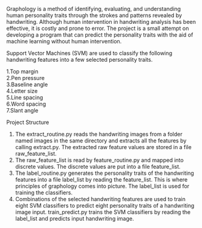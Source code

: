 Graphology is a method of identifying, evaluating, and understanding human personality traits through the strokes and patterns revealed by handwriting. Although human intervention in handwriting analysis has been effective, it is costly and prone to error. The project is a small attempt on developing a program that can predict the personality traits with the aid of machine learning without human intervention.

Support Vector Machines (SVM) are used to classify the following handwriting features into a few selected personality traits.

1.Top margin <br>
2.Pen pressure<br>
3.Baseline angle<br>
4.Letter size<br>
5.Line spacing<br>
6.Word spacing<br>
7.Slant angle<br>

Project Structure <br>

1. The extract_routine.py reads the handwriting images from a folder named images in the same directory and extracts all the features by calling extract.py. The extracted raw feature values are stored in a file raw_feature_list.<br>
2. The raw_feature_list is read by feature_routine.py and mapped into discrete values. The discrete values are put into a file feature_list. <br>
3. The label_routine.py generates the personality traits of the handwriting features into a file label_list by reading the feature_list. This is where principles of graphology comes into picture. The label_list is used for training the classifiers.<br>
4. Combinations of the selected handwriting features are used to train eight SVM classifiers to predict eight personality traits of a handwriting image input. train_predict.py trains the SVM classifiers by reading the label_list and predicts input handwriting image. <br>
